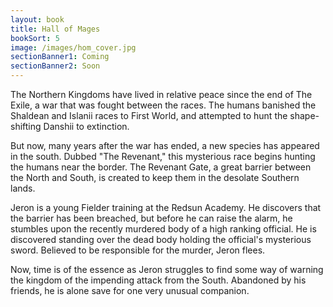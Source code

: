 ```yaml
---
layout: book
title: Hall of Mages
bookSort: 5
image: /images/hom_cover.jpg
sectionBanner1: Coming 
sectionBanner2: Soon
---
```

The Northern Kingdoms have lived in relative peace since the end of The Exile, a war that was fought between the races. The humans banished the Shaldean and Islanii races to First World, and attempted to hunt the shape-shifting Danshii to extinction.
<!--more-->
But now, many years after the war has ended, a new species has appeared in the south. Dubbed "The Revenant," this mysterious race begins hunting the humans near the border. The Revenant Gate, a great barrier between the North and South, is created to keep them in the desolate Southern lands.

Jeron is a young Fielder training at the Redsun Academy. He discovers that the barrier has been breached, but before he can raise the alarm, he stumbles upon the recently murdered body of a high ranking official. He is discovered standing over the dead body holding the official's mysterious sword. Believed to be responsible for the murder, Jeron flees.

Now, time is of the essence as Jeron struggles to find some way of warning the kingdom of the impending attack from the South. Abandoned by his friends, he is alone save for one very unusual companion.